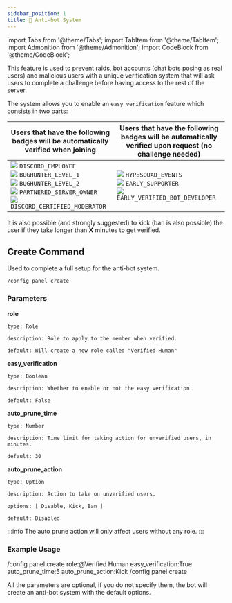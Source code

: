```yaml
---
sidebar_position: 1
title: 🤖 Anti-bot System
---
```


<!-- Imports -->
import Tabs from '@theme/Tabs';
import TabItem from '@theme/TabItem';
import Admonition from '@theme/Admonition';
import CodeBlock from '@theme/CodeBlock';

<!-- Documentation -->
This feature is used to prevent raids, bot accounts (chat bots posing as real users) and malicious users with a unique verification system that will ask users to complete a challenge before having access to the rest of the server.

The system allows you to enable an `easy_verification` feature which consists in two parts:

| Users that have the following badges will be automatically verified when joining                                                                                                                                                                                           	| Users that have the following badges will be automatically verified upon request (no challenge needed)                                                      	|
|----------------------------------------------------------------------------------------------------------------------------------------------------------------------------------------------------------------------------------------------------------------------------	|-------------------------------------------------------------------------------------------------------------------------------------------------------------	|
| ![][discord_employee] `DISCORD_EMPLOYEE` <br/> ![][bughunter_level_1] `BUGHUNTER_LEVEL_1` <br/> ![][bughunter_level_2] `BUGHUNTER_LEVEL_2` <br/> ![][partnered_server_owner] `PARTNERED_SERVER_OWNER` <br/> ![][discord_certified_moderator] `DISCORD_CERTIFIED_MODERATOR` 	| ![][hypesquad_events] `HYPESQUAD_EVENTS` <br/> ![][early_supporter] `EARLY_SUPPORTER` <br/> ![][early_verified_bot_developer] `EARLY_VERIFIED_BOT_DEVELOPER` 	|

It is also possible (and strongly suggested) to kick (ban is also possible) the user if they take longer than **X** minutes to get verified.

## Create Command

Used to complete a full setup for the anti-bot system.

```
/config panel create
```

### Parameters

**role**

    type: Role

    description: Role to apply to the member when verified.

    default: Will create a new role called "Verified Human"

**easy_verification**

    type: Boolean

    description: Whether to enable or not the easy verification.

    default: False

**auto_prune_time**

    type: Number

    description: Time limit for taking action for unverified users, in minutes.

    default: 30

**auto_prune_action**

    type: Option

    description: Action to take on unverified users.

    options: [ Disable, Kick, Ban ]

    default: Disabled

:::info
The auto prune action will only affect users without any role.
:::

### Example Usage

<Tabs>
  <TabItem value="usage1" label="Usage with Parameters" default>
    <CodeBlock language="yaml">
      /config panel create role:@Verified Human easy_verification:True auto_prune_time:5 auto_prune_action:Kick
    </CodeBlock>
  </TabItem>
  <TabItem value="usage2" label="Usage without Parameters">
    <CodeBlock language="markdown">
      /config panel create
    </CodeBlock>
    <Admonition type="note">
      <p>
        All the parameters are optional, if you do not specify them, the bot will create an anti-bot system with the default options.
      </p>
    </Admonition>
  </TabItem>
</Tabs>

[discord_employee]: /img/DISCORD_EMPLOYEE.svg
[partnered_server_owner]: /img/PARTNERED_SERVER_OWNER.svg
[bughunter_level_1]: /img/BUGHUNTER_LEVEL_1.svg
[bughunter_level_2]: /img/BUGHUNTER_LEVEL_2.svg
[discord_certified_moderator]: /img/DISCORD_CERTIFIED_MODERATOR.svg
[hypesquad_events]: /img/HYPESQUAD_EVENTS.svg
[early_supporter]: /img/EARLY_SUPPORTER.svg
[early_verified_bot_developer]: /img/EARLY_VERIFIED_BOT_DEVELOPER.svg
